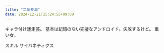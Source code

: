 ```yaml
---
title: "二条奏海"
date: 2024-12-21T15:24:55+09:00
---
```

キャラ付け迷走芸。
基本は記憶のない完璧なアンドロイド。失敗するけど。
重い女。

スキル
サイバネティクス
